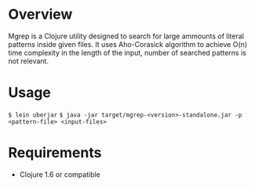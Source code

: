 # Overview
Mgrep is a Clojure utility designed to search for large ammounts of literal patterns inside given files. It uses Aho-Corasick algorithm to achieve O(n) time complexity in the length of the input, number of searched patterns is not relevant.


# Usage
`$ lein uberjar`
`$ java -jar target/mgrep-<version>-standalone.jar -p <pattern-file> <input-files>`


# Requirements
* Clojure 1.6 or compatible
